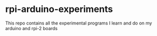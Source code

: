# rpi-arduino-experiments
This repo contains all the experimental programs I learn and do on my arduino and rpi-2 boards
